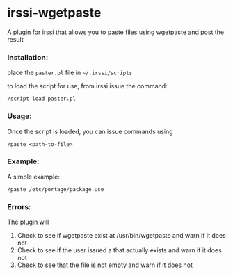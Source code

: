 # irssi-wgetpaste
A plugin for irssi that allows you to paste files using wgetpaste and post the result

### Installation:

place the ```paster.pl``` file in ```~/.irssi/scripts```

to load the script for use, from irssi issue the command:

```/script load paster.pl```

### Usage:

Once the script is loaded, you can issue commands using

```/paste <path-to-file>```

### Example:

A simple example:

```/paste /etc/portage/package.use```

### Errors:

The plugin will

1. Check to see if wgetpaste exist at /usr/bin/wgetpaste and warn if it does not
2. Check to see if the user issued a <path-to-file> that actually exists and warn if it does not
3. Check to see that the file is not empty and warn if it does not


